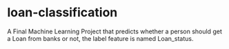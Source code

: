 # loan-classification
A Final Machine Learning Project that predicts whether a person should get a Loan from banks or not, the label feature is named Loan_status.
